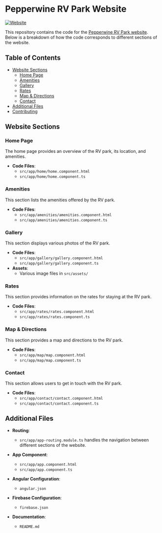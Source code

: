 # Pepperwine RV Park Website
[![Website](https://img.shields.io/badge/Website-pepperwinervpark.org-blue)](https://pepperwinervpark.org/)

This repository contains the code for the [Pepperwine RV Park website](https://pepperwinervpark.org/). Below is a breakdown of how the code corresponds to different sections of the website.

## Table of Contents

- [Website Sections](#website-sections)
  - [Home Page](#home-page)
  - [Amenities](#amenities)
  - [Gallery](#gallery)
  - [Rates](#rates)
  - [Map & Directions](#map--directions)
  - [Contact](#contact)
- [Additional Files](#additional-files)
- [Contributing](#contributing)

## Website Sections

### Home Page

The home page provides an overview of the RV park, its location, and amenities.

- **Code Files**: 
  - `src/app/home/home.component.html`
  - `src/app/home/home.component.ts`

### Amenities

This section lists the amenities offered by the RV park.

- **Code Files**: 
  - `src/app/amenities/amenities.component.html`
  - `src/app/amenities/amenities.component.ts`

### Gallery

This section displays various photos of the RV park.

- **Code Files**: 
  - `src/app/gallery/gallery.component.html`
  - `src/app/gallery/gallery.component.ts`
- **Assets**: 
  - Various image files in `src/assets/`

### Rates

This section provides information on the rates for staying at the RV park.

- **Code Files**: 
  - `src/app/rates/rates.component.html`
  - `src/app/rates/rates.component.ts`

### Map & Directions

This section provides a map and directions to the RV park.

- **Code Files**: 
  - `src/app/map/map.component.html`
  - `src/app/map/map.component.ts`

### Contact

This section allows users to get in touch with the RV park.

- **Code Files**: 
  - `src/app/contact/contact.component.html`
  - `src/app/contact/contact.component.ts`

## Additional Files

- **Routing**: 
  - `src/app/app-routing.module.ts` handles the navigation between different sections of the website.
  
- **App Component**: 
  - `src/app/app.component.html`
  - `src/app/app.component.ts`
  
- **Angular Configuration**: 
  - `angular.json`
  
- **Firebase Configuration**: 
  - `firebase.json`

- **Documentation**: 
  - `README.md`
